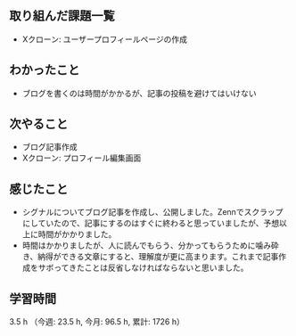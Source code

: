 ## 取り組んだ課題一覧
- Xクローン: ユーザープロフィールページの作成

## わかったこと
- ブログを書くのは時間がかかるが、記事の投稿を避けてはいけない
    
## 次やること
- ブログ記事作成
- Xクローン: プロフィール編集画面

## 感じたこと
- シグナルについてブログ記事を作成し、公開しました。Zennでスクラップにしていたので、記事にするのはすぐに終わると思っていましたが、予想以上に時間がかかりました。
-  時間はかかりましたが、人に読んでもらう、分かってもらうために噛み砕き、納得ができる文章にすると、理解度が更に高まります。これまで記事作成をサボってきたことは反省しなければならないと思いました。   
    
## 学習時間
3.5 h （今週: 23.5 h, 今月: 96.5 h, 累計: 1726 h）